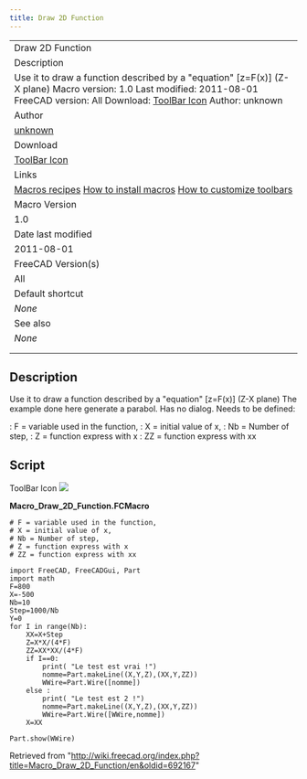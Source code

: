 ```yaml
---
title: Draw 2D Function
---
```


|                                                                                                                                                                                                                                                             |
| ----------------------------------------------------------------------------------------------------------------------------------------------------------------------------------------------------------------------------------------------------------- |
| Draw 2D Function                                                                                                                                                                                                                                            |
| Description                                                                                                                                                                                                                                                 |
| Use it to draw a function described by a "equation" [z=F(x)] (Z-X plane) Macro version: 1.0 Last modified: 2011-08-01 FreeCAD version: All Download: [ToolBar Icon](https://www.freecadweb.org/wiki/images/3/36/Macro_Draw_2D_Function.png) Author: unknown |
| Author                                                                                                                                                                                                                                                      |
| [unknown](/index.php?title=User:Unknown&action=edit&redlink=1 "User:Unknown (page does not exist)")                                                                                                                                                         |
| Download                                                                                                                                                                                                                                                    |
| [ToolBar Icon](https://www.freecadweb.org/wiki/images/3/36/Macro_Draw_2D_Function.png)                                                                                                                                                                      |
| Links                                                                                                                                                                                                                                                       |
| [Macros recipes](/Macros_recipes "Macros recipes") [How to install macros](/How_to_install_macros "How to install macros") [How to customize toolbars](/Customize_Toolbars "Customize Toolbars")                                                            |
| Macro Version                                                                                                                                                                                                                                               |
| 1.0                                                                                                                                                                                                                                                         |
| Date last modified                                                                                                                                                                                                                                          |
| 2011-08-01                                                                                                                                                                                                                                                  |
| FreeCAD Version(s)                                                                                                                                                                                                                                          |
| All                                                                                                                                                                                                                                                         |
| Default shortcut                                                                                                                                                                                                                                            |
| _None_                                                                                                                                                                                                                                                      |
| See also                                                                                                                                                                                                                                                    |
| _None_                                                                                                                                                                                                                                                      |
|                                                                                                                                                                                                                                                             |
|                                                                                                                                                                                                                                                             |

## Description

Use it to draw a function described by a "equation" [z=F(x)] (Z-X plane) The example done here generate a parabol.
Has no dialog. Needs to be defined:

: F = variable used in the function,
: X = initial value of x,
: Nb = Number of step,
: Z = function express with x
: ZZ = function express with xx

## Script

ToolBar Icon ![](/images/Macro_Draw_2D_Function.png)

**Macro_Draw_2D_Function.FCMacro**

```
# F = variable used in the function,
# X = initial value of x,
# Nb = Number of step,
# Z = function express with x
# ZZ = function express with xx

import FreeCAD, FreeCADGui, Part
import math
F=800
X=-500
Nb=10
Step=1000/Nb
Y=0
for I in range(Nb):
	XX=X+Step
 	Z=X*X/(4*F)
 	ZZ=XX*XX/(4*F)
 	if I==0:
 		print( "Le test est vrai !")
 		nomme=Part.makeLine((X,Y,Z),(XX,Y,ZZ))
 		WWire=Part.Wire([nomme])
 	else :
 		print( "Le test est 2 !")
 		nomme=Part.makeLine((X,Y,Z),(XX,Y,ZZ))
 		WWire=Part.Wire([WWire,nomme])
 	X=XX

Part.show(WWire)
```

Retrieved from "<http://wiki.freecad.org/index.php?title=Macro_Draw_2D_Function/en&oldid=692167>"
